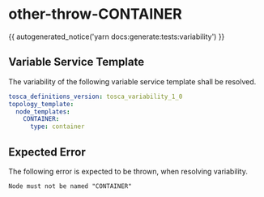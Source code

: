 # other-throw-CONTAINER

{{ autogenerated_notice('yarn docs:generate:tests:variability') }}


## Variable Service Template

The variability of the following variable service template shall be resolved.

```yaml linenums="1"
tosca_definitions_version: tosca_variability_1_0
topology_template:
  node_templates:
    CONTAINER:
      type: container
```





## Expected Error

The following error is expected to be thrown, when resolving variability.

```text linenums="1"
Node must not be named "CONTAINER"
```
